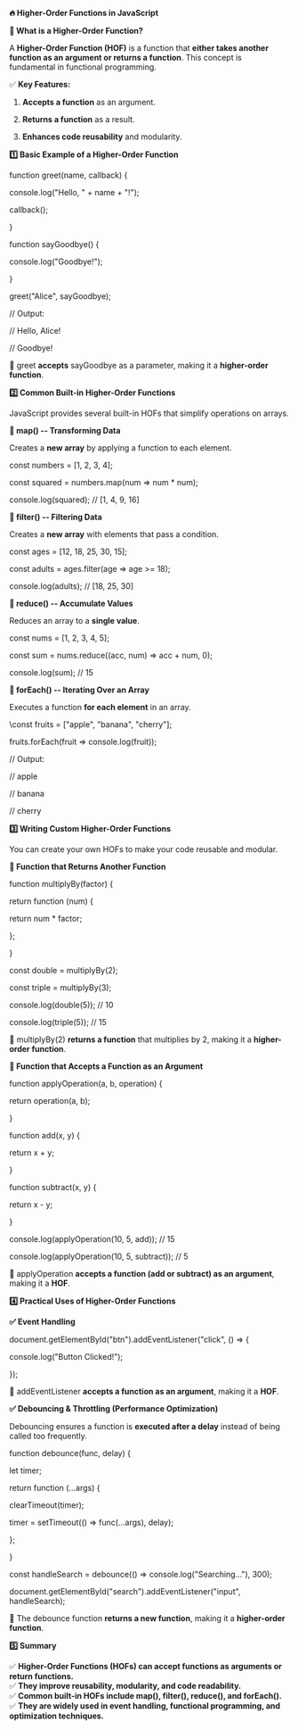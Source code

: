 **🔥 Higher-Order Functions in JavaScript**

**🚀 What is a Higher-Order Function?**

A **Higher-Order Function (HOF)** is a function that **either takes
another function as an argument or returns a function**. This concept is
fundamental in functional programming.

✅ **Key Features:**

1.  **Accepts a function** as an argument.

2.  **Returns a function** as a result.

3.  **Enhances code reusability** and modularity.

**1️⃣ Basic Example of a Higher-Order Function**

function greet(name, callback) {

console.log(\"Hello, \" + name + \"!\");

callback();

}

function sayGoodbye() {

console.log(\"Goodbye!\");

}

greet(\"Alice\", sayGoodbye);

// Output:

// Hello, Alice!

// Goodbye!

🔹 greet **accepts** sayGoodbye as a parameter, making it a
**higher-order function**.

**2️⃣ Common Built-in Higher-Order Functions**

JavaScript provides several built-in HOFs that simplify operations on
arrays.

**🔹 map() -- Transforming Data**

Creates a **new array** by applying a function to each element.

const numbers = \[1, 2, 3, 4\];

const squared = numbers.map(num =\> num \* num);

console.log(squared); // \[1, 4, 9, 16\]

**🔹 filter() -- Filtering Data**

Creates a **new array** with elements that pass a condition.

const ages = \[12, 18, 25, 30, 15\];

const adults = ages.filter(age =\> age \>= 18);

console.log(adults); // \[18, 25, 30\]

**🔹 reduce() -- Accumulate Values**

Reduces an array to a **single value**.

const nums = \[1, 2, 3, 4, 5\];

const sum = nums.reduce((acc, num) =\> acc + num, 0);

console.log(sum); // 15

**🔹 forEach() -- Iterating Over an Array**

Executes a function **for each element** in an array.

\const fruits = \[\"apple\", \"banana\", \"cherry\"\];

fruits.forEach(fruit =\> console.log(fruit));

// Output:

// apple

// banana

// cherry

**3️⃣ Writing Custom Higher-Order Functions**

You can create your own HOFs to make your code reusable and modular.

**🔹 Function that Returns Another Function**

function multiplyBy(factor) {

return function (num) {

return num \* factor;

};

}

const double = multiplyBy(2);

const triple = multiplyBy(3);

console.log(double(5)); // 10

console.log(triple(5)); // 15

🔹 multiplyBy(2) **returns a function** that multiplies by 2, making it
a **higher-order function**.

**🔹 Function that Accepts a Function as an Argument**

function applyOperation(a, b, operation) {

return operation(a, b);

}

function add(x, y) {

return x + y;

}

function subtract(x, y) {

return x - y;

}

console.log(applyOperation(10, 5, add)); // 15

console.log(applyOperation(10, 5, subtract)); // 5

🔹 applyOperation **accepts a function (add or subtract) as an
argument**, making it a **HOF**.

**4️⃣ Practical Uses of Higher-Order Functions**

**✅ Event Handling**

document.getElementById(\"btn\").addEventListener(\"click\", () =\> {

console.log(\"Button Clicked!\");

});

🔹 addEventListener **accepts a function as an argument**, making it a
**HOF**.

**✅ Debouncing & Throttling (Performance Optimization)**

Debouncing ensures a function is **executed after a delay** instead of
being called too frequently.

function debounce(func, delay) {

let timer;

return function (\...args) {

clearTimeout(timer);

timer = setTimeout(() =\> func(\...args), delay);

};

}

const handleSearch = debounce(() =\> console.log(\"Searching\...\"),
300);

document.getElementById(\"search\").addEventListener(\"input\",
handleSearch);

🔹 The debounce function **returns a new function**, making it a
**higher-order function**.

**5️⃣ Summary**

✅ **Higher-Order Functions (HOFs) can accept functions as arguments or
return functions.**  
✅ **They improve reusability, modularity, and code readability.**  
✅ **Common built-in HOFs include map(), filter(), reduce(), and
forEach().**  
✅ **They are widely used in event handling, functional programming, and
optimization techniques.**
